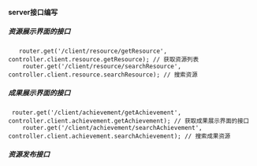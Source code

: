 #### server接口编写
##### 资源展示界面的接口

```
   router.get('/client/resource/getResource', controller.client.resource.getResource); // 获取资源列表
    router.get('/client/resource/searchResource', controller.client.resource.searchResource); // 搜索资源
```
##### 成果展示界面的接口
```
 router.get('/client/achievement/getAchievement', controller.client.achievement.getAchievement); // 获取成果展示界面的接口
    router.get('/client/achievement/searchAchievement', controller.client.achievement.searchAchievement); // 搜索成果资源
```
##### 资源发布接口
